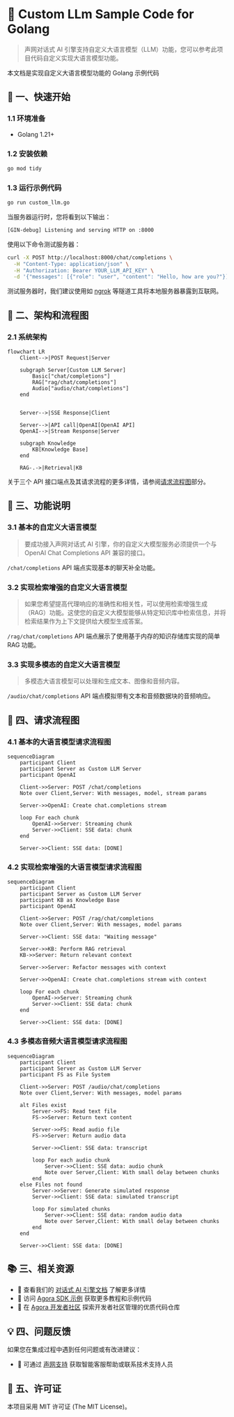 # 🌟 Custom LLm Sample Code for Golang

> 声网对话式 AI 引擎支持自定义大语言模型（LLM）功能，您可以参考此项目代码自定义实现大语言模型功能。

本文档是实现自定义大语言模型功能的 Golang 示例代码

## 🚀 一、快速开始

### 1.1 环境准备

- Golang 1.21+

### 1.2 安装依赖

```bash
go mod tidy
```

### 1.3 运行示例代码

```bash
go run custom_llm.go
```

当服务器运行时，您将看到以下输出：

```bash
[GIN-debug] Listening and serving HTTP on :8000
```

使用以下命令测试服务器：

```bash
curl -X POST http://localhost:8000/chat/completions \
  -H "Content-Type: application/json" \
  -H "Authorization: Bearer YOUR_LLM_API_KEY" \
  -d '{"messages": [{"role": "user", "content": "Hello, how are you?"}], "stream": true, "model": "gpt-4o-mini"}'
```

测试服务器时，我们建议使用如 [ngrok](https://ngrok.com/) 等隧道工具将本地服务器暴露到互联网。

## 🔄 二、架构和流程图

### 2.1 系统架构

```mermaid
flowchart LR
    Client-->|POST Request|Server

    subgraph Server[Custom LLM Server]
        Basic["chat/completions"]
        RAG["rag/chat/completions"]
        Audio["audio/chat/completions"]
    end


    Server-->|SSE Response|Client

    Server-->|API call|OpenAI[OpenAI API]
    OpenAI-->|Stream Response|Server

    subgraph Knowledge
        KB[Knowledge Base]
    end

    RAG-.->|Retrieval|KB
```

关于三个 API 接口端点及其请求流程的更多详情，请参阅[请求流程图](#-四请求流程图)部分。

## 📖 三、功能说明

### 3.1 基本的自定义大语言模型

> 要成功接入声网对话式 AI 引擎，你的自定义大模型服务必须提供一个与 OpenAI Chat Completions API 兼容的接口。

`/chat/completions` API 端点实现基本的聊天补全功能。

### 3.2 实现检索增强的自定义大语言模型

> 如果您希望提高代理响应的准确性和相关性，可以使用检索增强生成（RAG）功能。这使您的自定义大模型能够从特定知识库中检索信息，并将检索结果作为上下文提供给大模型生成答案。

`/rag/chat/completions` API 端点展示了使用基于内存的知识存储库实现的简单 RAG 功能。

### 3.3 实现多模态的自定义大语言模型

> 多模态大语言模型可以处理和生成文本、图像和音频内容。

`/audio/chat/completions` API 端点模拟带有文本和音频数据块的音频响应。

## 📝 四、请求流程图

### 4.1 基本的大语言模型请求流程图

```mermaid
sequenceDiagram
    participant Client
    participant Server as Custom LLM Server
    participant OpenAI

    Client->>Server: POST /chat/completions
    Note over Client,Server: With messages, model, stream params

    Server->>OpenAI: Create chat.completions stream

    loop For each chunk
        OpenAI->>Server: Streaming chunk
        Server->>Client: SSE data: chunk
    end

    Server->>Client: SSE data: [DONE]
```

### 4.2 实现检索增强的大语言模型请求流程图

```mermaid
sequenceDiagram
    participant Client
    participant Server as Custom LLM Server
    participant KB as Knowledge Base
    participant OpenAI

    Client->>Server: POST /rag/chat/completions
    Note over Client,Server: With messages, model params

    Server->>Client: SSE data: "Waiting message"

    Server->>KB: Perform RAG retrieval
    KB->>Server: Return relevant context

    Server->>Server: Refactor messages with context

    Server->>OpenAI: Create chat.completions stream with context

    loop For each chunk
        OpenAI->>Server: Streaming chunk
        Server->>Client: SSE data: chunk
    end

    Server->>Client: SSE data: [DONE]
```

### 4.3 多模态音频大语言模型请求流程图

```mermaid
sequenceDiagram
    participant Client
    participant Server as Custom LLM Server
    participant FS as File System

    Client->>Server: POST /audio/chat/completions
    Note over Client,Server: With messages, model params

    alt Files exist
        Server->>FS: Read text file
        FS->>Server: Return text content

        Server->>FS: Read audio file
        FS->>Server: Return audio data

        Server->>Client: SSE data: transcript

        loop For each audio chunk
            Server->>Client: SSE data: audio chunk
            Note over Server,Client: With small delay between chunks
        end
    else Files not found
        Server->>Server: Generate simulated response
        Server->>Client: SSE data: simulated transcript

        loop For simulated chunks
            Server->>Client: SSE data: random audio data
            Note over Server,Client: With small delay between chunks
        end
    end

    Server->>Client: SSE data: [DONE]
```

## 📚 三、相关资源

- 📖 查看我们的 [对话式 AI 引擎文档](https://doc.shengwang.cn/doc/convoai/restful/landing-page) 了解更多详情
- 🧩 访问 [Agora SDK 示例](https://github.com/AgoraIO) 获取更多教程和示例代码
- 👥 在 [Agora 开发者社区](https://github.com/AgoraIO-Community) 探索开发者社区管理的优质代码仓库

## 💡 四、问题反馈

如果您在集成过程中遇到任何问题或有改进建议：

- 🤖 可通过 [声网支持](https://ticket.shengwang.cn/form?type_id=&sdk_product=&sdk_platform=&sdk_version=&current=0&project_id=&call_id=&channel_name=) 获取智能客服帮助或联系技术支持人员

## 📜 五、许可证

本项目采用 MIT 许可证 (The MIT License)。